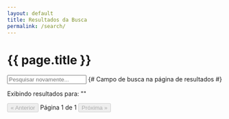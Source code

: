 ```yaml
---
layout: default
title: Resultados da Busca
permalink: /search/
---
```


<h1>{{ page.title }}</h1>

<section class="search-results-section">
  <input type="text" id="search-input-page" placeholder="Pesquisar novamente..."> {# Campo de busca na página de resultados #}
  <p id="search-results-info">Exibindo resultados para: "<span id="search-query"></span>"</p>
  <div id="posts-container" class="post-list">
    </div>
  <div class="pagination-controls">
    <button id="prev-page" disabled>&laquo; Anterior</button>
    <span id="page-info">Página 1 de 1</span>
    <button id="next-page" disabled>Próxima &raquo;</button>
  </div>
</section>
